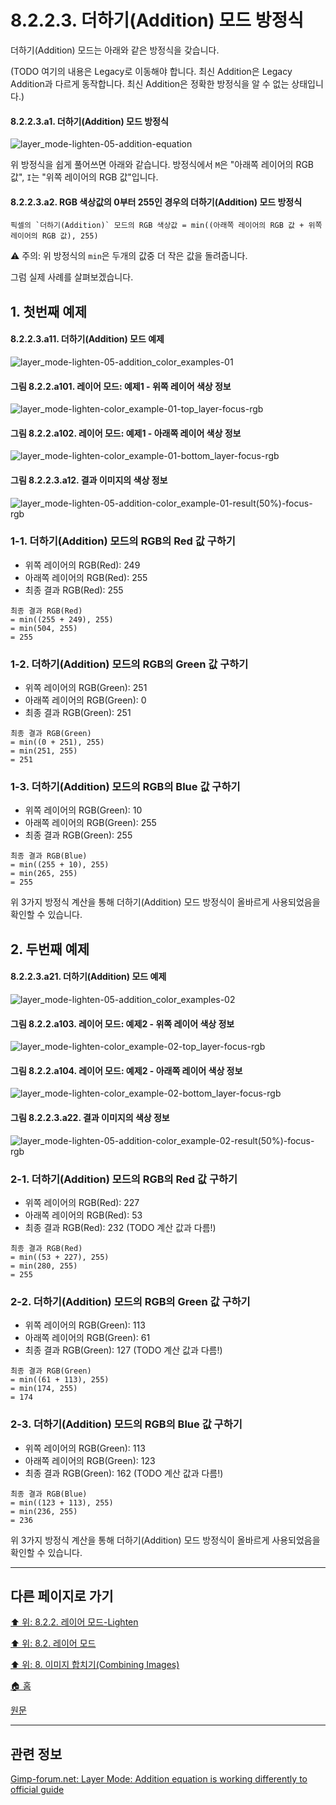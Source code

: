 # 8.2.2.3. 더하기(Addition) 모드 방정식
더하기(Addition) 모드는 아래와 같은 방정식을 갖습니다.

(TODO 여기의 내용은 Legacy로 이동해야 합니다. 최신 Addition은 Legacy Addition과 다르게 동작합니다. 최신 Addition은 정확한 방정식을 알 수 없는 상태입니다.)

#### 8.2.2.3.a1. 더하기(Addition) 모드 방정식
![layer_mode-lighten-05-addition-equation](https://github.com/wonder13662/gimp/assets/15767104/2c067664-64b2-4887-b6fe-97e2202997f5)

위 방정식을 쉽게 풀어쓰면 아래와 같습니다. 방정식에서 `M`은 "아래쪽 레이어의 RGB 값", `I`는 "위쪽 레이어의 RGB 값"입니다.

#### 8.2.2.3.a2. RGB 색상값의 0부터 255인 경우의 더하기(Addition) 모드 방정식
```
픽셀의 `더하기(Addition)` 모드의 RGB 색상값 = min((아래쪽 레이어의 RGB 값 + 위쪽 레이어의 RGB 값), 255)
```

⚠️ 주의: 위 방정식의 `min`은 두개의 값중 더 작은 값을 돌려줍니다.

그럼 실제 사례를 살펴보겠습니다.

## 1. 첫번째 예제

#### 8.2.2.3.a11. 더하기(Addition) 모드 예제
![layer_mode-lighten-05-addition_color_examples-01](https://github.com/wonder13662/gimp/assets/15767104/01043b35-f9fe-492b-89fd-5cd57b7263e7)

#### 그림 8.2.2.a101. 레이어 모드: 예제1 - 위쪽 레이어 색상 정보
![layer_mode-lighten-color_example-01-top_layer-focus-rgb](https://github.com/wonder13662/gimp/assets/15767104/0b3c8936-39be-48f0-8bda-30c266deec0c)

#### 그림 8.2.2.a102. 레이어 모드: 예제1 - 아래쪽 레이어 색상 정보
![layer_mode-lighten-color_example-01-bottom_layer-focus-rgb](https://github.com/wonder13662/gimp/assets/15767104/11159a29-09e1-4ed3-96ed-a57b0ba715d6)

#### 그림 8.2.2.3.a12. 결과 이미지의 색상 정보
![layer_mode-lighten-05-addition-color_example-01-result(50%)-focus-rgb](https://github.com/wonder13662/gimp/assets/15767104/193d1981-1d19-4d38-9a80-638c5c2216ed)

### 1-1. 더하기(Addition) 모드의 RGB의 Red 값 구하기
- 위쪽 레이어의 RGB(Red): 249
- 아래쪽 레이어의 RGB(Red): 255
- 최종 결과 RGB(Red): 255

```
최종 결과 RGB(Red)
= min((255 + 249), 255)
= min(504, 255)
= 255
```

### 1-2. 더하기(Addition) 모드의 RGB의 Green 값 구하기
- 위쪽 레이어의 RGB(Green): 251
- 아래쪽 레이어의 RGB(Green): 0
- 최종 결과 RGB(Green): 251

```
최종 결과 RGB(Green)
= min((0 + 251), 255)
= min(251, 255)
= 251
```

### 1-3. 더하기(Addition) 모드의 RGB의 Blue 값 구하기
- 위쪽 레이어의 RGB(Green): 10
- 아래쪽 레이어의 RGB(Green): 255
- 최종 결과 RGB(Green): 255

```
최종 결과 RGB(Blue)
= min((255 + 10), 255)
= min(265, 255)
= 255
```

위 3가지 방정식 계산을 통해 더하기(Addition) 모드 방정식이 올바르게 사용되었음을 확인할 수 있습니다.

## 2. 두번째 예제
#### 8.2.2.3.a21. 더하기(Addition) 모드 예제
![layer_mode-lighten-05-addition_color_examples-02](https://github.com/wonder13662/gimp/assets/15767104/710aee03-3fc6-431d-9f89-ebbee61eca18)

#### 그림 8.2.2.a103. 레이어 모드: 예제2 - 위쪽 레이어 색상 정보
![layer_mode-lighten-color_example-02-top_layer-focus-rgb](https://github.com/wonder13662/gimp/assets/15767104/cac56536-eb1e-4feb-93d3-7cc86c150196)

#### 그림 8.2.2.a104. 레이어 모드: 예제2 - 아래쪽 레이어 색상 정보
![layer_mode-lighten-color_example-02-bottom_layer-focus-rgb](https://github.com/wonder13662/gimp/assets/15767104/8aa80214-9dd0-4af6-8edb-cdfd7f3c1be9)

#### 그림 8.2.2.3.a22. 결과 이미지의 색상 정보
![layer_mode-lighten-05-addition-color_example-02-result(50%)-focus-rgb](https://github.com/wonder13662/gimp/assets/15767104/fef06563-f6a1-4b1a-9b65-4741cfeccef4)

### 2-1. 더하기(Addition) 모드의 RGB의 Red 값 구하기
- 위쪽 레이어의 RGB(Red): 227
- 아래쪽 레이어의 RGB(Red): 53
- 최종 결과 RGB(Red): 232 (TODO 계산 값과 다름!)

```
최종 결과 RGB(Red)
= min((53 + 227), 255)
= min(280, 255)
= 255
```

### 2-2. 더하기(Addition) 모드의 RGB의 Green 값 구하기
- 위쪽 레이어의 RGB(Green): 113
- 아래쪽 레이어의 RGB(Green): 61
- 최종 결과 RGB(Green): 127 (TODO 계산 값과 다름!)

```
최종 결과 RGB(Green)
= min((61 + 113), 255)
= min(174, 255)
= 174
```

### 2-3. 더하기(Addition) 모드의 RGB의 Blue 값 구하기
- 위쪽 레이어의 RGB(Green): 113
- 아래쪽 레이어의 RGB(Green): 123
- 최종 결과 RGB(Green): 162 (TODO 계산 값과 다름!)

```
최종 결과 RGB(Blue)
= min((123 + 113), 255)
= min(236, 255)
= 236
```

위 3가지 방정식 계산을 통해 더하기(Addition) 모드 방정식이 올바르게 사용되었음을 확인할 수 있습니다.

***

## 다른 페이지로 가기

[⬆️ 위: 8.2.2. 레이어 모드-Lighten](./08-02-02-lighten-layer-mode.md)

[⬆️ 위: 8.2. 레이어 모드](./08-02-00-layer-modes.md)

[⬆️ 위: 8. 이미지 합치기(Combining Images)](./08-00-combining-images.md)

[🏠 홈](./00-home.md)

[원문](https://docs.gimp.org/2.10/ko/layer-mode-group-lighten.html)

***

## 관련 정보
[Gimp-forum.net: Layer Mode: Addition equation is working differently to official guide](https://www.gimp-forum.net/Thread-Layer-Mode-Addition-equation-is-working-differently-to-official-guide?pid=38377#pid38377)
